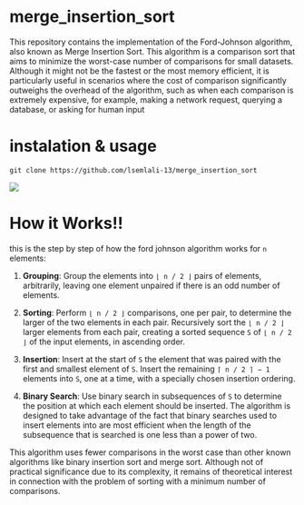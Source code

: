 # merge_insertion_sort

This repository contains the implementation of the Ford-Johnson algorithm, also known as Merge Insertion Sort. This algorithm is a comparison sort that aims to minimize the worst-case number of comparisons for small datasets. Although it might not be the fastest or the most memory efficient, it is particularly useful in scenarios where the cost of comparison significantly outweighs the overhead of the algorithm, such as when each comparison is extremely expensive, for example, making a network request, querying a database, or asking for human input

# instalation & usage

`git clone https://github.com/lsemlali-13/merge_insertion_sort`

<img src="https://github.com/lsemlali-13/merge_insertion_sort/assets/74025428/883e3f20-bc5c-4e2d-a684-613bc06b56e0">

# How it Works!!

this is the step by step of how the ford johnson algorithm works for `n` elements:

1. **Grouping**: Group the elements into `⌊ n / 2 ⌋` pairs of elements, arbitrarily, leaving one element unpaired if there is an odd number of elements.

2. **Sorting**: Perform `⌊ n / 2 ⌋` comparisons, one per pair, to determine the larger of the two elements in each pair. Recursively sort the `⌊ n / 2 ⌋` larger elements from each pair, creating a sorted sequence `S` of `⌊ n / 2 ⌋` of the input elements, in ascending order.

3. **Insertion**: Insert at the start of `S` the element that was paired with the first and smallest element of `S`. Insert the remaining `⌈ n / 2 ⌉ − 1` elements into `S`, one at a time, with a specially chosen insertion ordering.

4. **Binary Search**: Use binary search in subsequences of `S` to determine the position at which each element should be inserted. The algorithm is designed to take advantage of the fact that binary searches used to insert elements into are most efficient when the length of the subsequence that is searched is one less than a power of two.

This algorithm uses fewer comparisons in the worst case than other known algorithms like binary insertion sort and merge sort. Although not of practical significance due to its complexity, it remains of theoretical interest in connection with the problem of sorting with a minimum number of comparisons.
